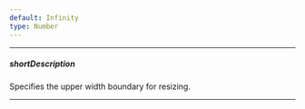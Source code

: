 ```yaml
---
default: Infinity
type: Number
---
```

---
##### shortDescription
Specifies the upper width boundary for resizing.

---
